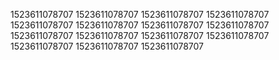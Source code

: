 1523611078707
1523611078707
1523611078707
1523611078707
1523611078707
1523611078707
1523611078707
1523611078707
1523611078707
1523611078707
1523611078707
1523611078707
1523611078707
1523611078707
1523611078707